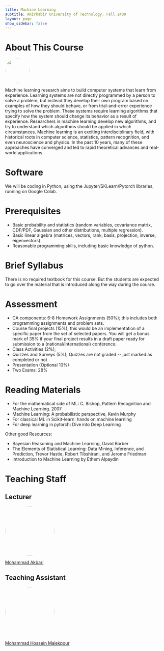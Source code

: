 ```yaml
---
title: Machine Learning
subtitle: Amirkabir University of Technology, Fall 1400
layout: page 
show_sidebar: false
---
```


# About This Course

<img src="/ADS2021/assets/images/datasciencecloud.png" style="border-radius:50%;" height="80" width="auto">

Machine learning research aims to build computer systems that learn from experience. Learning systems are not directly programmed by a person to solve a problem, but instead they develop their own program based on examples of how they should behave, or from trial-and-error experience trying to solve the problem. These systems require learning algorithms that specify how the system should change its behavior as a result of experience. Researchers in machine learning develop new algorithms, and try to understand which algorithms should be applied in which circumstances. Machine learning is an exciting interdisciplinary field, with historical roots in computer science, statistics, pattern recognition, and even neuroscience and physics. In the past 10 years, many of these approaches have converged and led to rapid theoretical advances and real-world applications.

# Software

We will be coding in Python, using the Jupyter/SKLearn/Pytorch libraries, running on Google Colab.

# Prerequisites

* Basic probability and statistics (random variables, covariance matrix, CDF/PDF, Gaussian and other distributions, multiple regression).
* Basic linear algebra (matrices, vectors, rank, basis, projection, inverse, eigenvectors).
* Reasonable programming skills, including basic knowledge of python.

# Brief Syllabus

There is no required textbook for this course. But the students are expected to go over the material that is introduced along the way during the course.

# Assessment

* CA components: 6-8 Homework Assignments (50%); this includes both programming assignments and problem sets.
* Course final projects (15%); this would be an implementation of a specific paper from the set of selected papers. You will get a bonus mark of 35% if your final project results in a draft paper ready for submission to a (national/international) conference.
* Class Activities (2%);
* Quizzes and Surveys (5%); Quizzes are not graded -- just marked as completed or not
* Presentation (Optional 10%)
* Two Exams: 28%

# Reading Materials

* For the mathematical side of ML: C. Bishop, Pattern Recognition and Machine Learning. 2007
* Machine Learning: A probabilistic perspective, Kevin Murphy
* For classical ML in Scikit-learn: hands on machine learning
* For deep learning in pytorch: Dive into Deep Learning

Other good Resources:

* Bayesian Reasoning and Machine Learning, David Barber
* The Elements of Statistical Learning: Data Mining, Inference, and Prediction, Trevor Hastie, Robert Tibshirani, and Jerome Friedman
* Introduction to Machine Learning by Ethem Alpaydin

# Teaching Staff

## Lecturer

<img src="/ADS2021/assets/images/Akbari.jpg" style="border-radius:50%;height:160px;" width="auto">

[Mohammad Akbari](http://saloot.negsam.ir/)

## Teaching Assistant

<img src="/ADS2021/assets/images/MHMalekpour.jpg" style="border-radius:50%;height:160px;" width="auto">

[Mohammad Hossein Malekpour](https://linkedin.com/in/mohammadhossein-malekpour)
